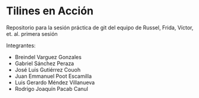 # Tilines en Acción
Repositorio para la sesión práctica de git del equipo de Russel, Frida, Víctor, et. al. primera sesión

Integrantes:

- Breindel Varguez Gonzales
- Gabriel Sánchez Peraza
- José Luis Gutiérrez Couoh
- Juan Emmanuel Poot Escamilla
- Luis Gerardo Méndez Villanueva
- Rodrigo Joaquín Pacab Canul